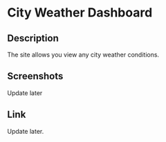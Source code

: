 # City Weather Dashboard

## Description
The site allows you view any city weather conditions.

## Screenshots
Update later

## Link
Update later.